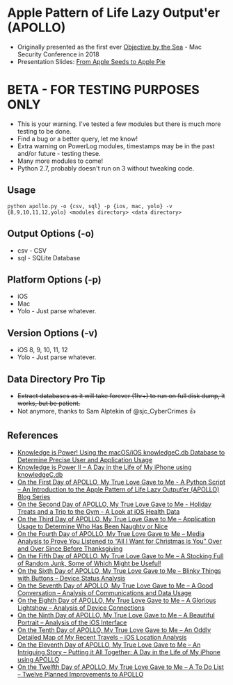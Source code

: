 # Apple Pattern of Life Lazy Output'er (APOLLO)
* Originally presented as the first ever [Objective by the Sea](https://objectivebythesea.com/) - Mac Security Conference in 2018
* Presentation Slides: [From Apple Seeds to Apple Pie](https://github.com/mac4n6/Presentations/tree/master/From%20Apple%20Seeds%20to%20Apple%20Pie)

# BETA - FOR TESTING PURPOSES ONLY
* This is your warning. I've tested a few modules but there is much more testing to be done.
* Find a bug or a better query, let me know!
* Extra warning on PowerLog modules, timestamps may be in the past and/or future - testing these.
* Many more modules to come!
* Python 2.7, probably doesn't run on 3 without tweaking code.

## Usage
`python apollo.py -o {csv, sql} -p {ios, mac, yolo} -v {8,9,10,11,12,yolo} <modules directory> <data directory>`

## Output Options (-o)
* csv - CSV
* sql - SQLite Database

## Platform Options (-p)
* iOS
* Mac
* Yolo - Just parse whatever.

## Version Options (-v)
* iOS 8, 9, 10, 11, 12
* Yolo - Just parse whatever.

## Data Directory Pro Tip
* ~~Extract databases as it will take forever (1hr+) to run on full disk dump, it works, but be patient.~~
* Not anymore, thanks to Sam Alptekin of @sjc_CyberCrimes 👍

## References
* [Knowledge is Power! Using the macOS/iOS knowledgeC.db Database to Determine Precise User and Application Usage](https://www.mac4n6.com/blog/2018/8/5/knowledge-is-power-using-the-knowledgecdb-database-on-macos-and-ios-to-determine-precise-user-and-application-usage)
* [Knowledge is Power II – A Day in the Life of My iPhone using knowledgeC.db](https://www.mac4n6.com/blog/2018/9/12/knowledge-is-power-ii-a-day-in-the-life-of-my-iphone-using-knowledgecdb)
* [On the First Day of APOLLO, My True Love Gave to Me - A Python Script – An Introduction to the Apple Pattern of Life Lazy Output’er (APOLLO) Blog Series](https://www.mac4n6.com/blog/2018/12/14/on-the-first-day-of-apollo-my-true-love-gave-to-me-a-python-script-an-introduction-to-the-apple-pattern-of-life-lazy-outputer-apollo-blog-series)
* [On the Second Day of APOLLO, My True Love Gave to Me - Holiday Treats and a Trip to the Gym - A Look at iOS Health Data](https://www.mac4n6.com/blog/2018/12/15/on-the-second-day-of-apollo-my-true-love-gave-to-me-holiday-treats-and-a-trip-to-the-gym-a-look-at-ios-health-data)
* [On the Third Day of APOLLO, My True Love Gave to Me – Application Usage to Determine Who Has Been Naughty or Nice](https://www.mac4n6.com/blog/2018/12/16/on-the-third-day-of-apollo-my-true-love-gave-to-me-application-usage-to-determine-who-has-been-naughty-or-nice)
* [On the Fourth Day of APOLLO, My True Love Gave to Me – Media Analysis to Prove You Listened to “All I Want for Christmas is You” Over and Over Since Before Thanksgiving](https://www.mac4n6.com/blog/2018/12/17/on-the-fourth-day-of-apollo-my-true-love-gave-to-me-media-analysis-to-prove-you-listened-to-all-i-want-for-christmas-is-you-over-and-over-since-before-thanksgiving)
* [On the Fifth Day of APOLLO, My True Love Gave to Me – A Stocking Full of Random Junk, Some of Which Might be Useful!](https://www.mac4n6.com/blog/2018/12/18/on-the-fifth-day-of-apollo-my-true-love-gave-to-me-a-stocking-full-of-random-junk-some-of-which-might-be-useful)
* [On the Sixth Day of APOLLO, My True Love Gave to Me – Blinky Things with Buttons – Device Status Analysis](https://www.mac4n6.com/blog/2018/12/19/on-the-sixth-day-of-apollo-my-true-love-gave-to-me-blinky-things-with-buttons-device-status-analysis)
* [On the Seventh Day of APOLLO, My True Love Gave to Me – A Good Conversation – Analysis of Communications and Data Usage](https://www.mac4n6.com/blog/2018/12/20/on-the-seventh-day-of-apollo-my-true-love-gave-to-me-a-good-conversation-analysis-of-communications-and-data-usage)
* [On the Eighth Day of APOLLO, My True Love Gave to Me – A Glorious Lightshow – Analysis of Device Connections](https://www.mac4n6.com/blog/2018/12/21/on-the-eighth-day-of-apollo-my-true-love-gave-to-me-a-glorious-lightshow-analysis-of-device-connections)
* [On the Ninth Day of APOLLO, My True Love Gave to Me – A Beautiful Portrait – Analysis of the iOS Interface](https://www.mac4n6.com/blog/2018/12/22/on-the-ninth-day-of-apollo-my-true-love-gave-to-me-a-beautiful-portrait-analysis-of-the-ios-interface)
* [On the Tenth Day of APOLLO, My True Love Gave to Me – An Oddly Detailed Map of My Recent Travels – iOS Location Analysis](https://www.mac4n6.com/blog/2018/12/23/on-the-tenth-day-of-apollo-my-true-love-gave-to-me-an-oddly-detailed-map-of-my-recent-travels-ios-location-analysisk)
* [On the Eleventh Day of APOLLO, My True Love Gave to Me – An Intriguing Story – Putting it All Together: A Day in the Life of My iPhone using APOLLO](https://www.mac4n6.com/blog/2018/12/24/on-the-eleventh-day-of-apollo-my-true-love-gave-to-me-an-intriguing-story-putting-it-all-together-a-day-in-the-life-of-my-iphone-using-apollo)
* [On the Twelfth Day of APOLLO, My True Love Gave to Me – A To Do List – Twelve Planned Improvements to APOLLO](https://www.mac4n6.com/blog/2018/12/25/on-the-twelfth-day-of-apollo-my-true-love-gave-to-me-a-to-do-list-twelve-planned-improvements-to-apollo)
